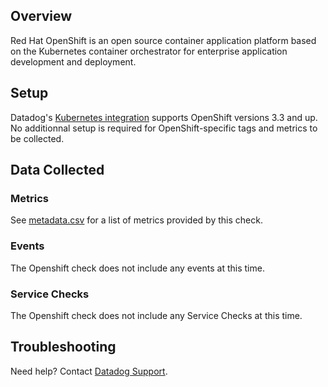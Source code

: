 ## Overview

Red Hat OpenShift is an open source container application platform based on the Kubernetes container orchestrator for enterprise application development and deployment.

## Setup

Datadog's [Kubernetes integration][1] supports OpenShift versions 3.3 and up. No additionnal setup is required for OpenShift-specific tags and metrics to be collected.


## Data Collected
### Metrics

See [metadata.csv][3] for a list of metrics provided by this check.

### Events
The Openshift check does not include any events at this time.

### Service Checks

The Openshift check does not include any Service Checks at this time.

## Troubleshooting
Need help? Contact [Datadog Support][2].


[1]: https://docs.datadoghq.com/integrations/kubernetes/
[2]: https://docs.datadoghq.com/help/
[3]: https://github.com/DataDog/integrations-core/blob/master/openshift/metadata.csv
